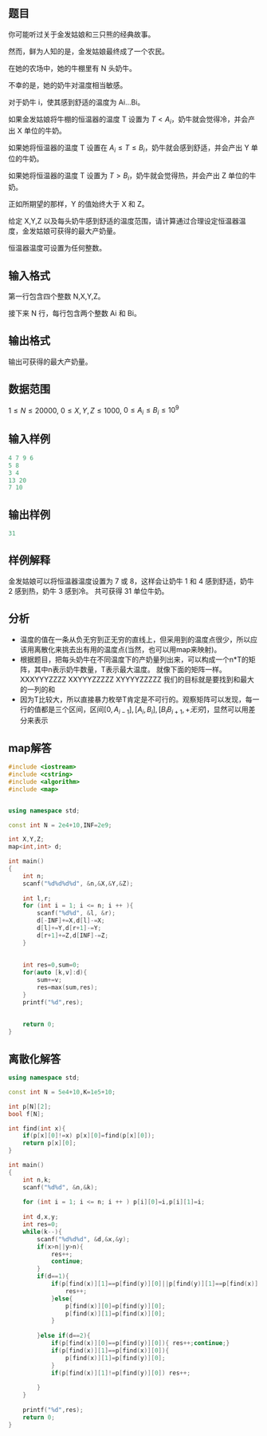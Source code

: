 ## **题目**
你可能听过关于金发姑娘和三只熊的经典故事。

然而，鲜为人知的是，金发姑娘最终成了一个农民。

在她的农场中，她的牛棚里有 N 头奶牛。

不幸的是，她的奶牛对温度相当敏感。

对于奶牛 i，使其感到舒适的温度为 Ai…Bi。

如果金发姑娘将牛棚的恒温器的温度 T 设置为 $T<A_i$，奶牛就会觉得冷，并会产出 X 单位的牛奶。

如果她将恒温器的温度 T 设置在 $A_i≤T≤B_i$，奶牛就会感到舒适，并会产出 Y 单位的牛奶。

如果她将恒温器的温度 T 设置为 $T>B_i$，奶牛就会觉得热，并会产出 Z 单位的牛奶。

正如所期望的那样，Y 的值始终大于 X 和 Z。

给定 X,Y,Z 以及每头奶牛感到舒适的温度范围，请计算通过合理设定恒温器温度，金发姑娘可获得的最大产奶量。

恒温器温度可设置为任何整数。

## **输入格式**
第一行包含四个整数 N,X,Y,Z。

接下来 N 行，每行包含两个整数 Ai 和 Bi。

## **输出格式**
输出可获得的最大产奶量。

## **数据范围**

$1≤N≤20000,$
$0≤X,Y,Z≤1000,$
$0≤A_i≤B_i≤10^9$

## **输入样例**
```c++
4 7 9 6
5 8
3 4
13 20
7 10
```

## **输出样例**
```c++
31
```

## **样例解释**
金发姑娘可以将恒温器温度设置为 7 或 8，这样会让奶牛 1 和 4 感到舒适，奶牛 2 感到热，奶牛 3 感到冷。
共可获得 31 单位牛奶。

## **分析**
- 温度的值在一条从负无穷到正无穷的直线上，但采用到的温度点很少，所以应该用离散化来挑去出有用的温度点(当然，也可以用map来映射)。
- 根据题目，把每头奶牛在不同温度下的产奶量列出来，可以构成一个n*T的矩阵，其中n表示奶牛数量，T表示最大温度。
就像下面的矩阵一样。
XXXYYYZZZZ
XXYYYZZZZZ
XYYYYZZZZZ
我们的目标就是要找到和最大的一列的和
- 因为T比较大，所以直接暴力枚举T肯定是不可行的。观察矩阵可以发现，每一行的值都是三个区间，区间$[0,A_{i-1}],[A_i,B_i],[B_iB_{i+1},+无穷]$，显然可以用差分来表示

## **map解答**
```c++
#include <iostream>
#include <cstring>
#include <algorithm>
#include <map>


using namespace std;

const int N = 2e4+10,INF=2e9;

int X,Y,Z;
map<int,int> d;

int main()
{
    int n;
    scanf("%d%d%d%d", &n,&X,&Y,&Z);
    
    int l,r;
    for (int i = 1; i <= n; i ++ ){
        scanf("%d%d", &l, &r);
        d[-INF]+=X,d[l]-=X;
        d[l]+=Y,d[r+1]-=Y;
        d[r+1]+=Z,d[INF]-=Z;
    }
        
        
    int res=0,sum=0;
    for(auto [k,v]:d){
        sum+=v;
        res=max(sum,res);
    }
    printf("%d",res);
        
    
    return 0;
}
```

## **离散化解答**
```c++
using namespace std;

const int N = 5e4+10,K=1e5+10;

int p[N][2];
bool f[N];

int find(int x){
    if(p[x][0]!=x) p[x][0]=find(p[x][0]);
    return p[x][0];
}

int main()
{
    int n,k;
    scanf("%d%d", &n,&k);
    
    for (int i = 1; i <= n; i ++ ) p[i][0]=i,p[i][1]=i;
    
    int d,x,y;
    int res=0;
    while(k--){
        scanf("%d%d%d", &d,&x,&y);
        if(x>n||y>n){
            res++;
            continue;
        }
        if(d==1){
            if(p[find(x)][1]==p[find(y)][0]||p[find(y)][1]==p[find(x)][0]){
                res++;
            }else{
                p[find(x)][0]=p[find(y)][0];
                p[find(x)][1]=p[find(x)][0];
            }
                
        }else if(d==2){
            if(p[find(x)][0]==p[find(y)][0]){ res++;continue;}
            if(p[find(x)][1]==p[find(x)][0]){
                p[find(x)][1]=p[find(y)][0];
            }
            if(p[find(x)][1]!=p[find(y)][0]) res++;
            
        }
    }
    
    printf("%d",res);
    return 0;
}
```
